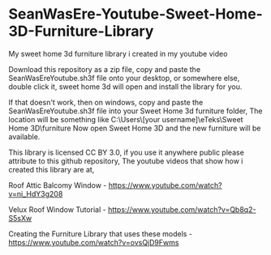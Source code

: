 # SeanWasEre-Youtube-Sweet-Home-3D-Furniture-Library
My sweet home 3d furniture library i created in my youtube video

Download this repository as a zip file,
copy and paste the SeanWasEreYoutube.sh3f file onto your desktop, or somewhere else,
double click it,
sweet home 3d will open and install the library for you.

If that doesn't work, then on windows,
copy and paste the SeanWasEreYoutube.sh3f file into your Sweet Home 3d furniture folder,
The location will be something like
C:\Users\\[your username]\eTeks\Sweet Home 3D\furniture
Now open Sweet Home 3D and the new furniture will be available.

This library is licensed CC BY 3.0,
if you use it anywhere public please attribute to this github repository, 
The youtube videos that show how i created this library are at,

Roof Attic Balcomy Window - https://www.youtube.com/watch?v=ni_HdY3g208

Velux Roof Window Tutorial - https://www.youtube.com/watch?v=Qb8q2-S5sXw

Creating the Furniture Library that uses these models - https://www.youtube.com/watch?v=ovsQjD9Fwms





